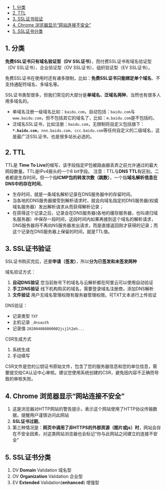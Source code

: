 - [1. 分类](#1-分类)
- [2. TTL](#2-ttl)
- [3. SSL证书验证](#3-ssl证书验证)
- [4. Chrome 浏览器显示“网站连接不安全”](#4-chrome-浏览器显示网站连接不安全)
- [5. SSL证书分类](#5-ssl证书分类)

## 1. 分类 

**免费SSL证书只有域名验证型（DV SSL证书）**，而付费SSL证书有域名验证型（DV SSL证书）、企业验证型（OV SSL证书）、组织验证型（EV SSL证书）。 

免费SSL证书在使用时还有诸多限制，比如：**免费SSL证书只能绑定单个域名**、不支持通配符域名、多域名等。

SSL证书类型很多，但我们常见的大部分是**单域名、泛域名两种**，当然也有很多人用多域名的。
- 单域名注册一级域名比如：`baidu.com`，自动包括：`baidu.com`与`www.baidu.com`，但不包括其它的域名了，比如：`m.baidu.com`是不包括的。
- 泛域名SSL证书，比如注册：`baidu.com`，无限制将自定义包括旗下：**`*.baidu.com`**，`nnn.baidu.com`、`ccc.baidu.com`等任何自定义的二级域名，这是最广泛SSL证书，也是很多站长必选的。



## 2. TTL

TTL是 **Time To Live**的缩写，该字段指定IP包被路由器丢弃之前允许通过的最大网段数量。TTL是IPv4报头的一个8 bit字段。
注意：TTL与**DNS TTL**有区别。二者都是生存时间，但一个指**ICMP包的转发次数（跳数）**，一个指**域名解析信息在DNS中的存在时间**。

- 生存时间，就是一条域名解析记录在DNS服务器中的存留时间。
- 当各地的DNS服务器接受到解析请求时，就会向域名指定的DNS服务器(权威域名服务器）发出解析请求从而获得解析记录；
- 在获得这个记录之后，记录会在DNS服务器(各地的缓存服务器，也叫递归域名服务器）中保存一段时间，这段时间内如果再接到这个域名的解析请求，DNS服务器将不再向NS服务器发出请求，而是直接返回刚才获得的记录；而这个记录在DNS服务器上保留的时间，就是TTL值。



## 3. SSL证书验证

SSL证书购买完后，还要**申请（签发）**，所以**分为已签发和未签发两种**

域名验证方式：
1. **自动DNS验证**
您当前账号下的域名与云解析都在阿里云可以使用自动验证
2. **手工DNS验证**
线下机构购买的域名，需要登录域名注册商，添加DNS解析
3. **文件验证**
用户无域名管理权限有服务器管理权限。可TXT文本进行上传验证

DNS验证：
- 记录类型 `TXT` 
- 主机记录 `_dnsauth` 
- 记录值 `202004080000002jcj1t2eh... `


CSR生成方式
1. 系统生成
2. 手动填写

CSR文件是您的公钥证书原始文件，包含了您的服务器信息和您的单位信息，需要提交给CA认证中心审核。建议您使用系统创建的CSR，避免因内容不正确而导致的审核失败。



## 4. Chrome 浏览器显示“网站连接不安全”

1. 这是浏览器对HTTP网站的警告提示，表示这个网站使用了HTTP协议传输数据，提醒用户谨慎访问此网站
2. **SSL证书过期**。
3. 第三种情况是：**网页中调用了非HTTPS的外部资源（图片或js）时**，网站会存在不安全因素，对这类网站浏览器也会标记“你与此网站之间建立的连接不安全”



## 5. SSL证书分类

1. DV **Domain** Validation 域名型
2. OV **Organization** Validation 企业型
3. EV **Extended** Validation(**enhanced**) 增强型
